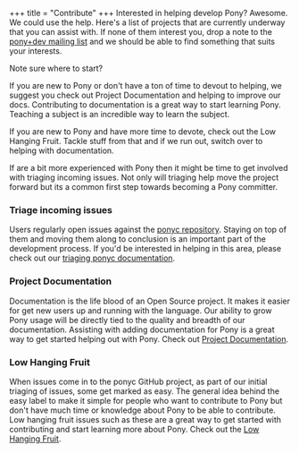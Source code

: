+++
title = "Contribute"
+++
Interested in helping develop Pony? Awesome. We could use the help. Here's a list of projects that are currently underway that you can assist with. If none of them interest you, drop a note to the [pony+dev mailing list](https://pony.groups.io/g/dev) and we should be able to find something that suits your interests.

Note sure where to start?

If you are new to Pony or don't have a ton of time to devout to helping, we suggest you check out Project Documentation and helping to improve our docs. Contributing to documentation is a great way to start learning Pony. Teaching a subject is an incredible way to learn the subject.

If you are new to Pony and have more time to devote, check out the Low Hanging Fruit. Tackle stuff from that and if we run out, switch over to helping with documentation.

If are a bit more experienced with Pony then it might be time to get involved with triaging incoming issues. Not only will triaging help move the project forward but its a common first step towards becoming a Pony committer.

### Triage incoming issues

Users regularly open issues against the [ponyc repository](https://github.com/ponylang/ponyc/issues). Staying on top of them and moving them along to conclusion is an important part of the development process. If you'd be interested in helping in this area, please check out our [triaging ponyc documentation](triage).

### Project Documentation

Documentation is the life blood of an Open Source project. It makes it easier for get new users up and running with the language. Our ability to grow Pony usage will be directly tied to the quality and breadth of our documentation. Assisting with adding documentation for Pony is a great way to get started helping out with Pony. Check out [Project Documentation](project-documentation).

### Low Hanging Fruit

When issues come in to the ponyc GitHub project, as part of our initial triaging of issues, some get marked as easy. The general idea behind the easy label to make it simple for people who want to contribute to Pony but don't have much time or knowledge about Pony to be able to contribute. Low hanging fruit issues such as these are a great way to get started with contributing and start learning more about Pony. Check out the [Low Hanging Fruit](https://github.com/ponylang/ponyc/issues?q=is%3Aissue+is%3Aopen+label%3A%22difficulty%3A+1+-+easy%22).
